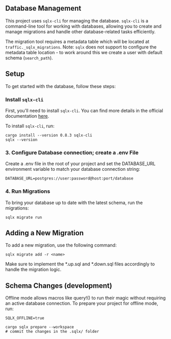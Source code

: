 ## Database Management

This project uses `sqlx-cli` for managing the database. `sqlx-cli` is a command-line tool for working with databases,
allowing you to create and manage migrations and handle other database-related tasks efficiently.

The migration tool requires a metadata table which will be located at `traffic._sqlx_migrations`.
Note: `sqlx` does not support to configure the metadata table location - to work around this we create a user with
default schema (`search_path`).

## Setup

To get started with the database, follow these steps:

### Install `sqlx-cli`

First, you'll need to install `sqlx-cli`. You can find more details in the official
documentation [here](https://crates.io/crates/sqlx-cli).

To install `sqlx-cli`, run:

```shell
cargo install --version 0.8.3 sqlx-cli
sqlx --version
```

### 3. Configure Database connection; create a .env File

Create a .env file in the root of your project and set the DATABASE_URL environment variable to match your database
connection string:

```plaintext
DATABASE_URL=postgres://user:password@host:port/database
```

### 4. Run Migrations

To bring your database up to date with the latest schema, run the migrations:

```shell
sqlx migrate run
```

## Adding a New Migration

To add a new migration, use the following command:

```shell
sqlx migrate add -r <name>
```

Make sure to implement the *.up.sql and *.down.sql files accordingly to handle the migration logic.

## Schema Changes (development)

Offline mode allows macros like query!() to run their magic without requiring an active database connection. To prepare
your project for offline mode, run:

```shell
SQLX_OFFLINE=true
```

```shell
cargo sqlx prepare --workspace
# commit the changes in the .sqlx/ folder
```
